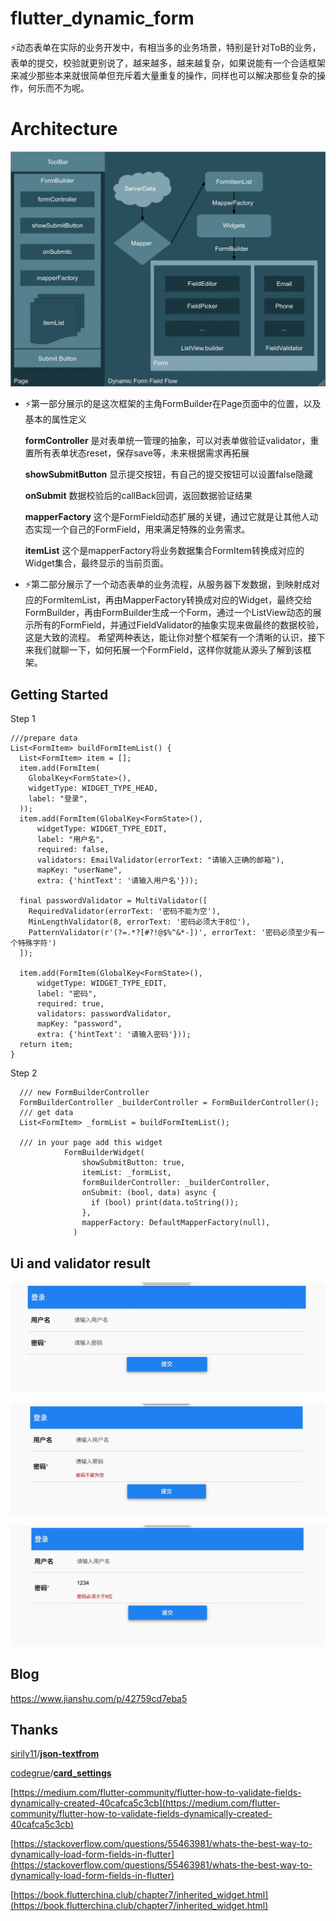 # flutter_dynamic_form
⚡️动态表单在实际的业务开发中，有相当多的业务场景，特别是针对ToB的业务，表单的提交，校验就更别说了，越来越多，越来越复杂，如果说能有一个合适框架来减少那些本来就很简单但充斥着大量重复的操作，同样也可以解决那些复杂的操作，何乐而不为呢。

# Architecture
![image](https://github.com/ibaozi-cn/flutter_dynamic_form/raw/master/img/arc.webp)

- ⚡️第一部分展示的是这次框架的主角FormBuilder在Page页面中的位置，以及基本的属性定义

  **formController** 是对表单统一管理的抽象，可以对表单做验证validator，重置所有表单状态reset，保存save等，未来根据需求再拓展

  **showSubmitButton** 显示提交按钮，有自己的提交按钮可以设置false隐藏

  **onSubmit** 数据校验后的callBack回调，返回数据验证结果

  **mapperFactory** 这个是FormField动态扩展的关键，通过它就是让其他人动态实现一个自己的FormField，用来满足特殊的业务需求。

  **itemList** 这个是mapperFactory将业务数据集合FormItem转换成对应的Widget集合，最终显示的当前页面。

- ⚡️第二部分展示了一个动态表单的业务流程，从服务器下发数据，到映射成对应的FormItemList，再由MapperFactory转换成对应的Widget，最终交给FormBuilder，再由FormBuilder生成一个Form，通过一个ListView动态的展示所有的FormField，并通过FieldValidator的抽象实现来做最终的数据校验，这是大致的流程。
希望两种表达，能让你对整个框架有一个清晰的认识，接下来我们就聊一下，如何拓展一个FormField，这样你就能从源头了解到该框架。
## Getting Started
Step 1
```
///prepare data
List<FormItem> buildFormItemList() {
  List<FormItem> item = [];
  item.add(FormItem(
    GlobalKey<FormState>(),
    widgetType: WIDGET_TYPE_HEAD,
    label: "登录",
  ));
  item.add(FormItem(GlobalKey<FormState>(),
      widgetType: WIDGET_TYPE_EDIT,
      label: "用户名",
      required: false,
      validators: EmailValidator(errorText: "请输入正确的邮箱"),
      mapKey: "userName",
      extra: {'hintText': '请输入用户名'}));

  final passwordValidator = MultiValidator([
    RequiredValidator(errorText: '密码不能为空'),
    MinLengthValidator(8, errorText: '密码必须大于8位'),
    PatternValidator(r'(?=.*?[#?!@$%^&*-])', errorText: '密码必须至少有一个特殊字符')
  ]);

  item.add(FormItem(GlobalKey<FormState>(),
      widgetType: WIDGET_TYPE_EDIT,
      label: "密码",
      required: true,
      validators: passwordValidator,
      mapKey: "password",
      extra: {'hintText': '请输入密码'}));
  return item;
}

```
Step 2
```
  /// new FormBuilderController
  FormBuilderController _builderController = FormBuilderController();
  /// get data
  List<FormItem> _formList = buildFormItemList();

  /// in your page add this widget
            FormBuilderWidget(
                showSubmitButton: true,
                itemList: _formList,
                formBuilderController: _builderController,
                onSubmit: (bool, data) async {
                  if (bool) print(data.toString());
                },
                mapperFactory: DefaultMapperFactory(null),
              )
```
## Ui and validator result

![image](https://github.com/ibaozi-cn/flutter_dynamic_form/raw/master/img/login.jpg)

![image](https://github.com/ibaozi-cn/flutter_dynamic_form/raw/master/img/validator_empty.jpg)

![image](https://github.com/ibaozi-cn/flutter_dynamic_form/raw/master/img/validator_min.jpg)

## Blog 

https://www.jianshu.com/p/42759cd7eba5

## Thanks
[sirily11](https://github.com/sirily11)/**[json-textfrom](https://github.com/sirily11/json-textfrom)**

[codegrue](https://github.com/codegrue)/**[card_settings](https://github.com/codegrue/card_settings)**

[https://medium.com/flutter-community/flutter-how-to-validate-fields-dynamically-created-40cafca5c3cb](https://medium.com/flutter-community/flutter-how-to-validate-fields-dynamically-created-40cafca5c3cb)

[https://stackoverflow.com/questions/55463981/whats-the-best-way-to-dynamically-load-form-fields-in-flutter](https://stackoverflow.com/questions/55463981/whats-the-best-way-to-dynamically-load-form-fields-in-flutter)

[https://book.flutterchina.club/chapter7/inherited_widget.html](https://book.flutterchina.club/chapter7/inherited_widget.html)




